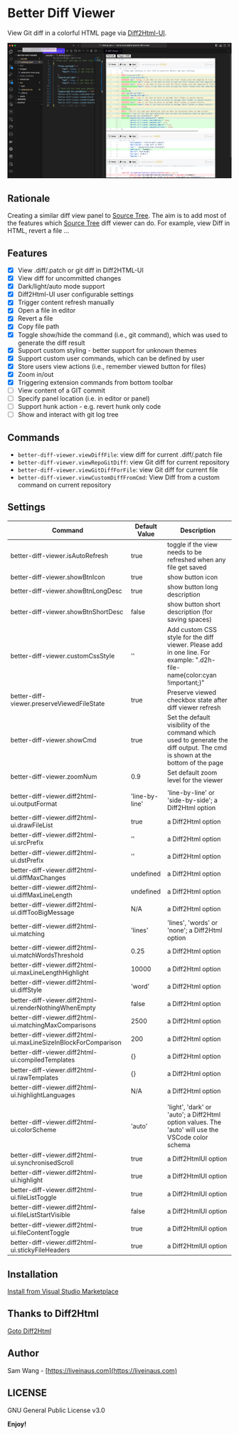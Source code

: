 # Better Diff Viewer

View Git diff in a colorful HTML page via [Diff2Html-UI](https://github.com/rtfpessoa/diff2html).

![Better Diff Viewer screenshot](images/screenshot-0.0.1.png)

## Rationale

Creating a similar diff view panel to [Source Tree](https://www.sourcetreeapp.com).
The aim is to add most of the features which [Source Tree](https://www.sourcetreeapp.com) diff viewer can do.
For example, view Diff in HTML, revert a file ...

## Features

- [x] View .diff/.patch or git diff in Diff2HTML-UI
- [x] View diff for uncommitted changes
- [x] Dark/light/auto mode support
- [x] Diff2Html-UI user configurable settings
- [x] Trigger content refresh manually
- [x] Open a file in editor
- [x] Revert a file
- [x] Copy file path
- [x] Toggle show/hide the command (i.e., git command), which was used to generate the diff result
- [x] Support custom styling - better support for unknown themes
- [x] Support custom user commands, which can be defined by user
- [x] Store users view actions (i.e., remember viewed button for files)
- [x] Zoom in/out
- [x] Triggering extension commands from bottom toolbar
- [ ] View content of a GIT commit
- [ ] Specify panel location (i.e. in editor or panel)
- [ ] Support hunk action - e.g. revert hunk only code
- [ ] Show and interact with git log tree

## Commands

- `better-diff-viewer.viewDiffFile`: view diff for current .diff/.patch file
- `better-diff-viewer.viewRepoGitDiff`: view Git diff for current repository
- `better-diff-viewer.viewGitDiffForFile`: view Git diff for current file
- `better-diff-viewer.viewCustomDiffFromCmd`: View Diff from a custom command on current repository

## Settings

| Command                                                         | Default Value  | Description                                                                                                                  |
| --------------------------------------------------------------- | -------------- | ---------------------------------------------------------------------------------------------------------------------------- |
| better-diff-viewer.isAutoRefresh                                | true           | toggle if the view needs to be refreshed when any file get saved                                                             |
| better-diff-viewer.showBtnIcon                                  | true           | show button icon                                                                                                             |
| better-diff-viewer.showBtnLongDesc                              | true           | show button long description                                                                                                 |
| better-diff-viewer.showBtnShortDesc                             | false          | show button short description (for saving spaces)                                                                            |
| better-diff-viewer.customCssStyle                               | ''             | Add custom CSS style for the diff viewer. Please add in one line. For example: ".d2h-file-name{color:cyan !important;}"      |
| better-diff-viewer.preserveViewedFileState                      | true           | Preserve viewed checkbox state after diff viewer refresh                                                                     |
| better-diff-viewer.showCmd                                      | true           | Set the default visibility of the command which used to generate the diff output. The cmd is shown at the bottom of the page |
| better-diff-viewer.zoomNum                                      | 0.9            | Set default zoom level for the viewer                                                                                        |
|                                                                 |                |                                                                                                                              |
| better-diff-viewer.diff2html-ui.outputFormat                    | 'line-by-line' | 'line-by-line' or 'side-by-side'; a Diff2Html option                                                                         |
| better-diff-viewer.diff2html-ui.drawFileList                    | true           | a Diff2Html option                                                                                                           |
| better-diff-viewer.diff2html-ui.srcPrefix                       | ''             | a Diff2Html option                                                                                                           |
| better-diff-viewer.diff2html-ui.dstPrefix                       | ''             | a Diff2Html option                                                                                                           |
| better-diff-viewer.diff2html-ui.diffMaxChanges                  | undefined      | a Diff2Html option                                                                                                           |
| better-diff-viewer.diff2html-ui.diffMaxLineLength               | undefined      | a Diff2Html option                                                                                                           |
| better-diff-viewer.diff2html-ui.diffTooBigMessage               | N/A            | a Diff2Html option                                                                                                           |
| better-diff-viewer.diff2html-ui.matching                        | 'lines'        | 'lines', 'words' or 'none'; a Diff2Html option                                                                               |
| better-diff-viewer.diff2html-ui.matchWordsThreshold             | 0.25           | a Diff2Html option                                                                                                           |
| better-diff-viewer.diff2html-ui.maxLineLengthHighlight          | 10000          | a Diff2Html option                                                                                                           |
| better-diff-viewer.diff2html-ui.diffStyle                       | 'word'         | a Diff2Html option                                                                                                           |
| better-diff-viewer.diff2html-ui.renderNothingWhenEmpty          | false          | a Diff2Html option                                                                                                           |
| better-diff-viewer.diff2html-ui.matchingMaxComparisons          | 2500           | a Diff2Html option                                                                                                           |
| better-diff-viewer.diff2html-ui.maxLineSizeInBlockForComparison | 200            | a Diff2Html option                                                                                                           |
| better-diff-viewer.diff2html-ui.compiledTemplates               | {}             | a Diff2Html option                                                                                                           |
| better-diff-viewer.diff2html-ui.rawTemplates                    | {}             | a Diff2Html option                                                                                                           |
| better-diff-viewer.diff2html-ui.highlightLanguages              | N/A            | a Diff2Html option                                                                                                           |
|                                                                 |                |                                                                                                                              |
| better-diff-viewer.diff2html-ui.colorScheme                     | 'auto'         | 'light', 'dark' or 'auto'; a Diff2Html option values. The 'auto' will use the VSCode color schema                            |
| better-diff-viewer.diff2html-ui.synchronisedScroll              | true           | a Diff2HtmlUI option                                                                                                         |
| better-diff-viewer.diff2html-ui.highlight                       | true           | a Diff2HtmlUI option                                                                                                         |
| better-diff-viewer.diff2html-ui.fileListToggle                  | true           | a Diff2HtmlUI option                                                                                                         |
| better-diff-viewer.diff2html-ui.fileListStartVisible            | false          | a Diff2HtmlUI option                                                                                                         |
| better-diff-viewer.diff2html-ui.fileContentToggle               | true           | a Diff2HtmlUI option                                                                                                         |
| better-diff-viewer.diff2html-ui.stickyFileHeaders               | true           | a Diff2HtmlUI option                                                                                                         |

## Installation

[Install from Visual Studio Marketplace](https://marketplace.visualstudio.com/items?itemName=SamWang.better-diff-viewer)

## Thanks to Diff2Html

[Goto Diff2Html](https://github.com/rtfpessoa/diff2html)

## Author

Sam Wang - [https://liveinaus.com](https://liveinaus.com)

## LICENSE

GNU General Public License v3.0

**Enjoy!**
